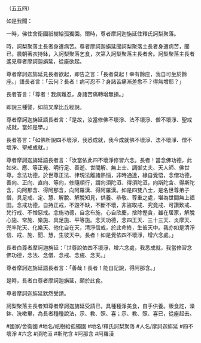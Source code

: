 （五五四）

如是我聞：

一時，佛住舍衛國祇樹給孤獨園。爾時，尊者摩訶迦旃延住釋氏訶梨聚落。

時，訶梨聚落主長者身遭病苦。尊者摩訶迦旃延聞訶梨聚落主長者身遭病苦，聞已，晨朝著衣持鉢，入訶梨聚落乞食，次第入訶梨聚落主長者舍。訶梨聚落主長者遙見尊者摩訶迦旃延，從座欲起。

尊者摩訶迦旃延見長者欲起，即告之言：「長者莫起！幸有餘座，我自可坐於餘座。」語長者言：「云何？長者！病可忍不？身諸苦痛漸差愈不？得無增耶？」

長者答言：「尊者！我病難忍，身諸苦痛轉增無損。」

即說三種譬，如前叉摩比丘經說。

尊者摩訶迦旃延語長者言：「是故，汝當修佛不壞淨、法不壞淨、僧不壞淨、聖戒成就，當如是學。」

長者答言：「如佛所說四不壞淨，我悉成就，我今成就佛不壞淨、法不壞淨、僧不壞淨、聖戒成就。」

尊者摩訶迦旃延語長者言：「汝當依此四不壞淨修習六念。長者！當念佛功德，此如來、應、等正覺、明行足、善逝、世間解、無上士、調御丈夫、天人師、佛世尊。念法功德，於世尊正法、律現法離諸熱惱，非時通達，緣自覺悟，念僧功德，善向、正向、直向、等向，修隨順行，謂向須陀洹、得須陀洹，向斯陀含、得斯陀含，向阿那含、得阿那含，向阿羅漢、得阿羅漢。如是四雙八士，是名世尊弟子僧，具足戒、定、慧、解脫、解脫知見，供養、恭敬、尊重之處，堪為世間無上福田。念戒功德，自持正戒，不毀不缺，不斷不壞，非盜取戒、究竟戒、可讚歎戒、梵行戒、不憎惡戒。念施功德，自念布施，心自欣慶，捨除慳貪，雖在居家，解脫心施、常施、樂施、具足施、平等施。念天功德，念四王天、三十三天、炎摩天、兜率陀天、化樂天、他化自在天，清淨信戒，於此命終，生彼天中。我亦如是清淨信、戒、施、聞、慧，生彼天中。長者！如是覺依四不壞淨，增六念處。」

長者白尊者摩訶迦旃延：「世尊說依四不壞淨，增六念處，我悉成就，我當修習念佛功德，念法、念僧、念戒、念施、念天。」

尊者摩訶迦旃延語長者言：「善哉！長者！能自記說，得阿那含。」

是時，長者白尊者摩訶迦旃延，願於此食。

尊者摩訶迦旃延默然受請。

訶梨聚落主長者知尊者摩訶迦旃延受請已，具種種淨美食，自手供養。飯食訖，澡鉢、洗嗽畢，為長者種種說法，示、教、照、喜；示、教、照、喜已，從座起去。

#國家/舍衛國
#地名/祇樹給孤獨園
#地名/釋氏訶梨聚落
#人名/摩訶迦旃延
#四不壞淨
#六念
#須陀洹
#斯陀含
#阿那含
#阿羅漢
